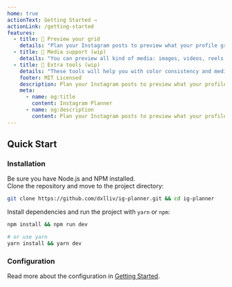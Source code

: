 ```yaml
---
home: true
actionText: Getting Started →
actionLink: /getting-started
features:
  - title: 🧁 Preview your grid
    details: "Plan your Instagram posts to preview what your profile grid will look like"
  - title: 📱 Media support (wip)
    details: "You can preview all kind of media: images, videos, reels and albums"
  - title: 📐 Extra tools (wip)
    details: "These tools will help you with color consistency and media alignment"
    footer: MIT Licensed
    description: Plan your Instagram posts to preview what your profile grid will look like
    meta:
      - name: og:title
        content: Instagram Planner
      - name: og:description
        content: Plan your Instagram posts to preview what your profile grid will look like
---
```


## Quick Start

### Installation

Be sure you have Node.js and NPM installed.  
Clone the repository and move to the project directory:

```bash
git clone https://github.com/dxlliv/ig-planner.git && cd ig-planner
```

Install dependencies and run the project with `yarn` or `npm`:

```bash
npm install && npm run dev

# or use yarn
yarn install && yarn dev
```

### Configuration

Read more about the configuration in [Getting Started](getting-started#configuration).
